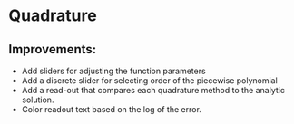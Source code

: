 # Quadrature

## Improvements: 
 - Add sliders for adjusting the function parameters
 - Add a discrete slider for selecting order of the piecewise polynomial
 - Add a read-out that compares each quadrature method to the analytic solution.
 - Color readout text based on the log of the error.